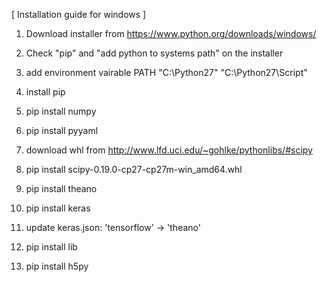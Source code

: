 [ Installation guide for windows ]
1. Download installer from https://www.python.org/downloads/windows/
2. Check "pip" and "add python to systems path" on the installer
3. add environment vairable PATH "C:\Python27" "C:\Python27\Script"
4. install pip

5. pip install numpy
6. pip install pyyaml
7. download whl from http://www.lfd.uci.edu/~gohlke/pythonlibs/#scipy
8. pip install scipy-0.19.0-cp27-cp27m-win_amd64.whl

9. pip install theano
10. pip install keras

11. update keras.json: 'tensorflow' -> 'theano'

12. pip install lib
13. pip install h5py
